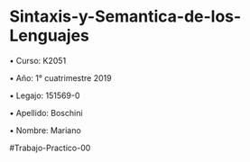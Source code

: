 # Sintaxis-y-Semantica-de-los-Lenguajes
• Curso: K2051

• Año: 1° cuatrimestre 2019

• Legajo: 151569-0

• Apellido: Boschini

• Nombre: Mariano

#Trabajo-Practico-00
